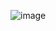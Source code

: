 ![image](https://github.com/xuwsnbingfor/xuwsnbingfor/assets/148764818/b02b7980-e596-420b-ab85-dbc686a4cf17)

